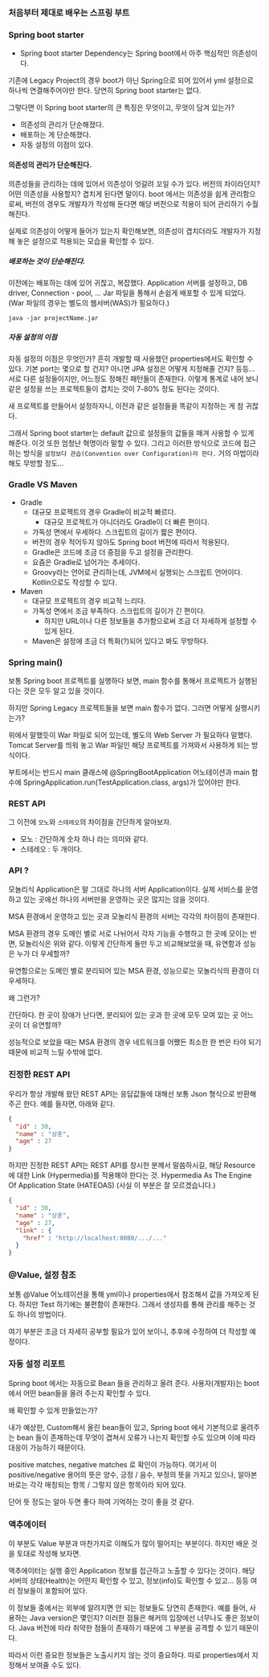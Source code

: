 ### 처음부터 제대로 배우는 스프링 부트

### Spring boot starter
- Spring boot starter Dependency는 Spring boot에서 아주 핵심적인 의존성이다.

기존에 Legacy Project의 경우 boot가 아닌 Spring으로 되어 있어서 yml 설정으로 하나씩 연결해주어야만 한다. 당연히 Spring boot starter는 없다.

그렇다면 이 Spring boot starter의 큰 특징은 무엇이고, 무엇이 담겨 있는가?

- 의존성의 관리가 단순해졌다.
- 배포하는 게 단순해졌다.
- 자동 설정의 이점이 있다.

#### 의존성의 관리가 단순해진다.
의존성들을 관리하는 데에 있어서 의존성이 엇갈려 꼬일 수가 있다. 버전의 차이라던지? 어떤 의존성을 사용할지? 
겹치게 된다면 말이다. boot 에서는 의존성을 쉽게 관리함으로써, 버전의 경우도 개발자가 작성해 둔다면 해당 버전으로 적용이 되어 관리하기 수월해진다.

실제로 의존성이 어떻게 들어가 있는지 확인해보면, 의존성이 겹치더라도 개발자가 지정해 놓은 설정으로 적용되는 모습을 확인할 수 있다.

##### 배포하는 것이 단순해진다.
이전에는 배포하는 데에 있어 귀찮고, 복잡했다. Application 서버를 설정하고, DB driver, Connection - pool, ... 
Jar 파일을 통해서 손쉽게 배포할 수 있게 되었다. (War 파일의 경우는 별도의 웹서버(WAS)가 필요하다.)

```
java -jar projectName.jar
```
##### 자동 설정의 이점
자동 설정의 이점은 무엇인가? 흔히 개발할 때 사용했던 properties에서도 확인할 수 있다. 
기본 port는 몇으로 할 건지? 아니면 JPA 설정은 어떻게 지정해줄 건지? 등등... 서로 다른 설정들이지만, 어느정도 정해진 패턴들이 존재한다.
이렇게 통계로 내어 보니 같은 설정을 쓰는 프로젝트들이 겹치는 것이 7-80% 정도 된다는 것이다. 

새 프로젝트를 만들어서 설정하자니, 이전과 같은 설정들을 똑같이 지정하는 게 참 귀찮다.

그래서 Spring boot starter는 default 값으로 설정들의 값들을 매겨 사용할 수 있게 해준다. 이것 또한 엄청난 혁명이라 말할 수 있다.
그리고 이러한 방식으로 코드에 접근하는 방식을 `설정보다 관습(Convention over Configuration)라 한다.`
거의 마법이라 해도 무방할 정도...
### Gradle VS Maven
- Gradle
  - 대규모 프로젝트의 경우 Gradle이 비교적 빠르다.
    - 대규모 프로젝트가 아니더라도 Gradle이 더 빠른 편이다.
  - 가독성 면에서 우세하다. 스크립트의 길이가 짧은 편이다.
  - 버전의 경우 적어두지 않아도 Spring boot 버전에 따라서 적용된다.
  - Gradle은 코드에 조금 더 중점을 두고 설정을 관리한다.
  - 요즘은 Gradle로 넘어가는 추세이다.
  - Groovy라는 언어로 관리하는데, JVM에서 실행되는 스크립트 언어이다. Kotlin으로도 작성할 수 있다.
- Maven
  - 대규모 프로젝트의 경우 비교적 느리다.
  - 가독성 면에서 조금 부족하다. 스크립트의 길이가 긴 편이다.
    - 하지만 URL이나 다른 정보들을 추가함으로써 조금 더 자세하게 설정할 수 있게 된다.
  - Maven은 설정에 조금 더 특화(?)되어 있다고 봐도 무방하다.
### Spring main()

보통 Spring boot 프로젝트를 실행하다 보면, main 함수를 통해서 프로젝트가 실행된다는 것은 모두 알고 있을 것이다. 

하지만 Spring Legacy 프로젝트들을 보면 main 함수가 없다. 그러면 어떻게 실행시키는가?

위에서 말했듯이 War 파일로 되어 있는데, 별도의 Web Server 가 필요하다 말했다. Tomcat Server를 띄워 놓고 War 파일인 해당 프로젝트를 가져와서
사용하게 되는 방식이다. 

부트에서는 반드시 main 클래스에 @SpringBootApplication 어노테이션과 main 함수에 SpringApplication.run(TestApplication.class, args)가 있어야만 한다.

### REST API
그 이전에 `모노`와 `스테레오`의 차이점을 간단하게 알아보자.
- 모노 : 간단하게 숫자 하나 라는 의미와 같다.
- 스테레오 : 두 개이다. 
### API ? 

모놀리식 Application은 말 그대로 하나의 서버 Application이다. 실제 서비스를 운영하고 있는 곳에선 하나의 서버만을 운영하는 곳은 많지는 않을 것이다.

MSA 환경에서 운영하고 있는 곳과 모놀리식 환경의 서버는 각각의 차이점이 존재한다.

MSA 환경의 경우 도메인 별로 서로 나뉘어서 각자 기능을 수행하고 한 곳에 모이는 반면, 모놀리식은 위와 같다.
이렇게 간단하게 둘만 두고 비교해보았을 때, 유연함과 성능은 누가 더 우세할까?

유연함으로는 도메인 별로 분리되어 있는 MSA 환경, 성능으로는 모놀리식의 환경이 더 우세하다.

왜 그런가?

간단하다. 한 곳이 장애가 난다면, 분리되어 있는 곳과 한 곳에 모두 모여 있는 곳 어느 곳이 더 유연할까?

성능적으로 보았을 때는 MSA 환경의 경우 네트워크를 어쨌든 최소한 한 번은 타야 되기 때문에 비교적 느릴 수밖에 없다.

### 진정한 REST API

우리가 항상 개발해 왔던 REST API는 응답값들에 대해선 보통 Json 형식으로 반환해주곤 한다.
예를 들자면, 아래와 같다.

```json
{
  "id" : 30,
  "name" : "상훈",
  "age" : 27
}
```
하지만 진정한 REST API는 REST API를 창시한 분께서 말씀하시길, 해당 Resource 에 대한 Link (Hypermedia)를 적용해야 한다는 것. 
Hypermedia As The Engine Of Application State (HATEOAS)
(사실 이 부분은 잘 모르겠습니다.)
```json
{
  "id" : 30,
  "name" : "상훈",
  "age" : 27,
  "link" : {
    "href" : "http://localhost:8080/.../..."
  }
}
```
### @Value, 설정 참조

보통 @Value 어노테이션을 통해 yml이나 properties에서 참조해서 값을 가져오게 된다. 하지만 Test 하기에는 불편함이 존재한다. 
그래서 생성자를 통해 관리를 해주는 것도 하나의 방법이다.

여기 부분은 조금 더 자세히 공부할 필요가 있어 보이니, 추후에 수정하여 더 작성할 예정이다.

### 자동 설정 리포트

Spring boot 에서는 자동으로 Bean 들을 관리하고 올려 준다. 사용자(개발자)는 boot에서 어떤 bean들을 올려 주는지 확인할 수 있다.

왜 확인할 수 있게 만들었는가?

내가 예상한, Custom해서 올린 bean들이 있고, Spring boot 에서 기본적으로 올려주는 bean 들이 존재하는데 
무엇이 겹쳐서 오류가 나는지 확인할 수도 있으며 이에 따라 대응이 가능하기 때문이다.

positive matches, negative matches 로 확인이 가능하다. 여기서 이 positive/negative 용어의 뜻은
양수, 긍정 / 음수, 부정의 뜻을 가지고 있으나, 알아본 바로는 각각 매칭되는 항목 / 그렇지 않은 항목이라 되어 있다.

단어 뜻 정도는 알아 두면 좋다 하여 기억하는 것이 좋을 것 같다.
### 액추에이터

이 부분도 Value 부분과 마찬가지로 이해도가 많이 떨어지는 부분이다. 하지만 배운 것을 토대로 작성해 보자면.

액추에이터는 실행 중인 Application 정보를 접근하고 노출할 수 있다는 것이다. 
해당 서버의 상태(Health)는 어떤지 확인할 수 있고, 정보(info)도 확인할 수 있고... 등등 여러 정보들이 포함되어 있다.

이 정보들 중에서는 외부에 알려지면 안 되는 정보들도 당연히 존재한다. 예를 들어, 사용하는 Java version은 몇인지? 
이러한 점들은 해커의 입장에선 너무나도 좋은 정보이다. Java 버전에 따라 취약한 점들이 존재하기 때문에 그 부분을 공격할 수 있기 때문이다. 

따라서 이런 중요한 정보들은 노출시키지 않는 것이 중요하다. 따로 properties에서 지정해서 보여줄 수도 있다. 

